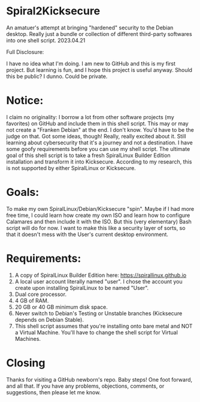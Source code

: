 # Spiral2Kicksecure
An amatuer's attempt at bringing "hardened" security to the Debian desktop. Really just a bundle or collection of different third-party softwares into one shell script.
2023.04.21

Full Disclosure:

I have no idea what I'm doing.  I am new to GitHub and this is my first project.  But learning is fun, and I hope this project is useful anyway. Should this be public? I dunno. Could be private.

# Notice:
I claim no originality: I borrow a lot from other software projects (my favorites) on GitHub and include them in this shell script. This may or may not create a "Franken Debian" at the end. I don't know. You'd have to be the judge on that. Got some ideas, though! Really, really excited about it. Still learning about cybersecurity that it's a journey and not a destination.  I have some goofy requirements before you can use my shell script. The ultimate goal of this shell script is to take a fresh SpiralLinux Builder Edition installation and transform it into Kicksecure. According to my research, this is not supported by either SpiralLinux or Kicksecure.

# Goals:
To make my own SpiralLinux/Debian/Kicksecure "spin". Maybe if I had more free time, I could learn how create my own ISO and learn how to configure Calamares and then include it with the ISO.  But this (very elementary) Bash script will do for now.  I want to make this like a security layer of sorts, so that it doesn't mess with the User's current desktop environment.

# Requirements:
1.  A copy of SpiralLinux Builder Edition here:  https://spirallinux.github.io 
2.  A local user account literally named "user". I chose the account you create upon installing SpiralLinux to be named "User".
3.  Dual core processor.
4.  4 GB of RAM.
5.  20 GB or 40 GB minimum disk space. 
6.  Never switch to Debian's Testing or Unstable branches (Kicksecure depends on Debian Stable).
7.  This shell script assumes that you're installing onto bare metal and NOT a Virtual Machine. You'll have to change the shell script for Virtual Machines.

# Closing
Thanks for visiting a GitHub newborn's repo. Baby steps! One foot forward, and all that. If you have any problems, objections, comments, or suggestions, then please let me know.
